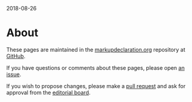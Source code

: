 <pubmeta>
<date>2018-08-26</date>
</pubmeta>

# About

These pages are maintained in the
[markupdeclaration.org](https://github.com/markupdeclaration/markupdeclaration.org/)
repository at [GitHub](https://github.com/).

If you have questions or comments about these pages, please
open
[an issue](https://github.com/markupdeclaration/markupdeclaration.org/issues).

If you wish to propose changes, please make a
[pull request](https://help.github.com/articles/about-pull-requests/)
and ask for approval from the
[editorial board](https://github.com/markupdeclaration/markupdeclaration.org/wiki/Editors).
